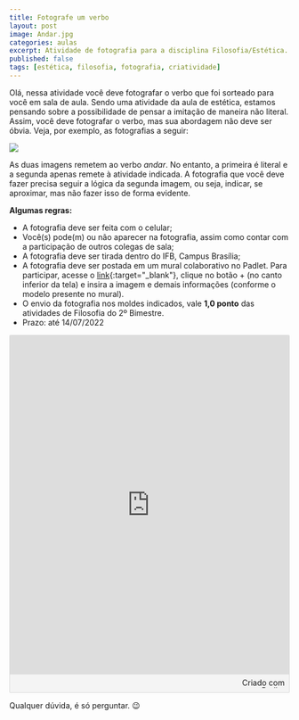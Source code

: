 ```yaml
---
title: Fotografe um verbo
layout: post
image: Andar.jpg
categories: aulas
excerpt: Atividade de fotografia para a disciplina Filosofia/Estética.
published: false
tags: [estética, filosofia, fotografia, criatividade]
---
```


Olá, nessa atividade você deve fotografar o verbo que foi sorteado para você em sala de aula. Sendo uma atividade da aula de estética, estamos pensando sobre a possibilidade de pensar a imitação de maneira não literal. Assim, você deve fotografar o verbo, mas sua abordagem não deve ser óbvia.
Veja, por exemplo, as fotografias a seguir:

<img src="/assets/images/Andar.jpg">

As duas imagens remetem ao verbo *andar*. No entanto, a primeira é literal e a segunda apenas remete à atividade indicada. A fotografia que você deve fazer precisa seguir a lógica da segunda imagem, ou seja, indicar, se aproximar, mas não fazer isso de forma evidente.

**Algumas regras:**
 - A fotografia deve ser feita com o celular;
 - Você(s) pode(m) ou não aparecer na fotografia, assim como contar com a participação de outros colegas de sala;
 - A fotografia deve ser tirada dentro do IFB, Campus Brasília;
 - A fotografia deve ser postada em um mural colaborativo no Padlet. Para participar, acesse o [link](https://padlet.com/1483850/778abqtpj4it6il){:target="_blank"}, clique no botão + (no canto inferior da tela) e insira a imagem e demais informações (conforme o modelo presente no mural).
 - O envio da fotografia nos moldes indicados, vale **1,0 ponto** das atividades de Filosofia do 2º Bimestre.
 - Prazo: até 14/07/2022

<div class="padlet-embed" style="border:1px solid rgba(0,0,0,0.1);border-radius:2px;box-sizing:border-box;overflow:hidden;position:relative;width:100%;background:#F4F4F4"><p style="padding:0;margin:0"><iframe src="https://padlet.com/embed/778abqtpj4it6il" frameborder="0" allow="camera;microphone;geolocation" style="width:100%;height:608px;display:block;padding:0;margin:0"></iframe></p><div style="padding:8px;text-align:right;margin:0;"><a href="https://padlet.com?ref=embed" style="padding:0;margin:0;border:none;display:block;line-height:1;height:16px" target="_blank"><img src="https://padlet.net/embeds/made_with_padlet.png" width="86" height="16" style="padding:0;margin:0;background:none;border:none;display:inline;box-shadow:none" alt="Criado com o Padlet"></a></div></div>

Qualquer dúvida, é só perguntar. 😉
